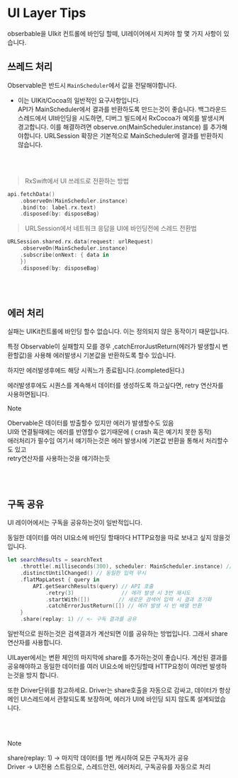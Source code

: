 # UI Layer Tips

obserbable을 UIkit 컨트롤에 바인딩 할떼, UI레이어에서 지켜야 할 몇 가지 사항이 있습니다.

## 쓰레드 처리

Observable은 반드시 `MainScheduler`에서 값을 전달해야합니다.
- 이는 UIKit/Cocoa의 일반적인 요구사항입니다.  
API가 MainScheduler에서  결과를 반환하도록 만드는것이 좋습니다.
백그라운드 스레드에서 UI바인딩을 시도하면, 디버그 빌드에서 RxCocoa가 예외를 발생시켜 경고합니다.
이를 해결하려면 observe.on(MainScheduler.instance) 를 추가해야합니다.
URLSession 확장은 기본적으로 MainScheduler에 결과를 반환하지 않습니다.

</br>
</br>

> RxSwift에서 UI 쓰레드로 전환하는 방법
```swift
api.fetchData()
	.observeOn(MainScheduler.instance)
	.bind(to: label.rx.text)
	.disposed(by: disposeBag)
```
> URLSession에서 네트워크 응답을 UI에 바인딩전에 스레드 전환법
```swift
URLSession.shared.rx.data(request: urlRequest)
	.observeOn(MainScheduler.instance)
	.subscribe(onNext: { data in 
	})
	.disposed(by: disposeBag)
```

</br>
</br>



## 에러 처리

실패는 UIKit컨트롤에 바인딩 할수 없습니다. 이는 정의되지 않은 동작이기 때문입니다.

특정 Observable이 실패할지 모를 경우 ,catchErrorJustReturn(에러가 발생할시 변환할값)을 사용해 에러발생시 기본값을 반환하도록 할수 있습니다.

하지만 에러발생후에드 해당 시쿼느가 종료됩니다.(completed된다.)

에러발생후에도 시퀀스를 계속해서 데이터를 생성하도록 하고싶다면, retry 연산자를 사용하면됩니다.

> [!NOTE]
> Obervable은 데이터를 방출할수 있지만 에러가 발생할수도 있음  
> UI와 연결될때에는 에러를 반영할수 없기때문에 ( crash 혹은 예기치 못한 동작)  
> 애러처리가 필수임 여기서 얘기하는것은 에러 발생시에 기본값 반환을 통해서 처리할수도 있고  
> retry연산자를 사용하는것을 얘기하는듯 

</br>
</br>

## 구독 공유

UI 레이어에서는 구독을 공유하는것이 일반적입니다.

동일한 데이터를 여러 UI요소에 바인딩 할때마다 HTTP요청을 따로 보내고  싶지 않을것입니다.

```swift
let searchResults = searchText
    .throttle(.milliseconds(300), scheduler: MainScheduler.instance) // 300ms 동안 입력 지연
    .distinctUntilChanged() // 동일한 입력 무시
    .flatMapLatest { query in
        API.getSearchResults(query) // API 호출
            .retry(3)               // 에러 발생 시 3번 재시도
            .startWith([])         // 새로운 검색어 입력 시 결과 초기화
            .catchErrorJustReturn([]) // 에러 발생 시 빈 배열 반환
    }
    .share(replay: 1) // <- 구독 결과를 공유
```

일반적으로 원하는것은 검색결과가 계산되면 이를 공유하는 방법입니다.
그래서 share연산자를 사용합니다.

UILayer에서는 변환 체인의 마지막에 share를 추가하는것이 좋습니다.
계산된 결과를 공유해야하고 동일한 데이터를 여러 UI요소에 바인딩할때 HTTP요청이 여러번 발생하는것을 방지 합니다.

또한 Driver단위를 참고하세요.
Driver는 share호출을 자동으로 감싸고, 데이터가 항상 메인 UI스레드에서 관찰되도록 보장하며, 에러가 UI에 바인딩 되지 않도록 설계되었습니다.

</br>
</br>


> [!NOTE]
> share(replay: 1) -> 마지막 데이터를 1번 캐시하여 모든 구독자가 공유  
> Driver -> UI전용 스트림으로, 스레드안전, 에러처리, 구독공유를 자동으로 처리












